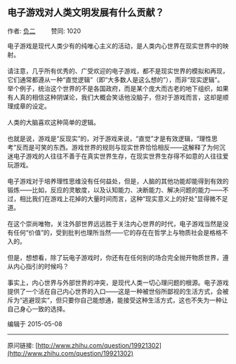 ## 电子游戏对人类文明发展有什么贡献？

作者: [负二](http://www.zhihu.com/people/fu-er)&nbsp;&nbsp;&nbsp;&nbsp;&nbsp;&nbsp;&nbsp;&nbsp; 赞同: 1020


电子游戏是现代人类少有的纯唯心主义的活动，是人类内心世界在现实世界中的映射。<br><br>请注意，几乎所有优秀的、广受欢迎的电子游戏，都不是现实世界的模拟和再现，它们通常都遵从一种“直觉逻辑”（即“大多数人是这么想的”），而非“现实逻辑”。举个例子，统治这个世界的不是各国政府，而是某个庞大而古老的地下组织，如果有人真的相信这种阴谋论，我们大概会笑话他没脑子，但对于游戏而言，这却是顺理成章的设定。<br><br>人类的大脑喜欢这种简单的逻辑。<br><br>也就是说，游戏是“反现实”的，对于游戏来说，“直觉”才是有效逻辑，“理性思考”反而是可笑的东西。游戏世界的规则与现实世界恰恰相反——这解释了为何沉迷电子游戏的人往往不善于在真实世界生存，在现实世界生存得不如意的人往往爱玩游戏。<br><br>电子游戏对于培养理性思维没有任何益处，但是，人脑的其他功能却能得到有效的锻炼——比如，反应的灵敏度，以及认知能力、决断能力、解决问题的能力——不过，相比我们在游戏上花掉的大量时间而言，这种“现实意义上的好处”显得微不足道。<br><br>在这个崇尚唯物，关注外部世界远远胜于关注内心世界的时代，电子游戏当然是没有任何“价值”的，受到批判也理所当然——它的存在在哲学上与物质社会是格格不入的。<br><br>但是，想想看，除了玩电子游戏时，你还有在任何别的场合完全抛开物质世界，遵从内心指引的时候吗？<br><br>事实上，内心世界与外部世界的冲突，是现代人类一切心理问题的根源。电子游戏提供了一个活在自己内心世界的入口——这是一种被世俗所鄙视的生活方式，会被斥为“逃避现实”，但只要你自己能想通，能接受这种生活方式，这也不失为一种让自己身心一致的选择。



编辑于 2015-05-08



---
原问链接: [http://www.zhihu.com/question/19921302](http://www.zhihu.com/question/19921302)